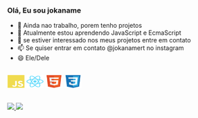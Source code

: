 ### Olá, Eu sou jokaname


- 🔭 Ainda nao trabalho, porem tenho projetos
- 🌱 Atualmente estou aprendendo JavaScript e EcmaScript
- 💬 se estiver interessado nos meus projetos entre em contato
- 📫 Se quiser entrar em contato @jokanamert no instagram
- 😄 Ele/Dele
<div style="display: inline_block"><br>
  <img align="center" alt="joka-Js" height="30" width="40" src="https://raw.githubusercontent.com/devicons/devicon/master/icons/javascript/javascript-plain.svg">
  <img align="center" alt="joka-React" height="30" width="40" src="https://raw.githubusercontent.com/devicons/devicon/master/icons/react/react-original.svg">
  <img align="center" alt="joka-HTML" height="30" width="40" src="https://raw.githubusercontent.com/devicons/devicon/master/icons/html5/html5-original.svg">
  <img align="center" alt="joka-CSS" height="30" width="40" src="https://raw.githubusercontent.com/devicons/devicon/master/icons/css3/css3-original.svg">
</div>
</br>
</br>
<div>
  <a href="https://beacons.ai/jokanamert">
  <img height="180em" src="https://github-readme-stats.vercel.app/api?username=jokanamert&show_icons=true&theme=vue-dark&include_all_commits=true&coount_private=true"/>
  <img height="180em" src="https://github-readme-stats.vercel.app/api/pin/?username=jokanamert&repo=github-readme-stats&cache_seconds=86400&theme=vue-dark"/>
</div>

